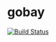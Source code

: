 # gobay

[![Build Status](https://travis-ci.org/shanbay/gobay.svg?branch=master)](https://travis-ci.org/shanbay/gobay)
